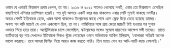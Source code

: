 ওমান যে এবারই বিশ্বকাপ প্রথম খেলল, তা নয়। ২০১৬ ও ২০২১ সালেও খেলেছে দলটি, এবার তো বিশ্বকাপে এসেছিল বাছাইপর্বে এশিয়ার চ্যাম্পিয়ন হয়েই। গত দুই আসরে একটি করে জয় থাকলেও এবার সেটি শূন্যই থাকছে দলটির। অন্তত শেষটি ইতিবাচক হোক, এমন আশা থাকলেও ইংল্যান্ডের কাছে শেষে এসে স্রেফ উড়ে যেতে হয়েছে তাদের। অবশ্য সব কটি ম্যাচই যে এমন একপেশে ছিল, তা নয়। নামিবিয়ার সঙ্গে প্রায় জেতা ম্যাচটি টাই হওয়ার পর সুপার ওভারে গিয়ে হারে তারা। অস্ট্রেলিয়াকে চাপে ফেলেছিল, স্কটল্যান্ডের সঙ্গেও সুযোগ হারানোর আক্ষেপ সঙ্গী তাদের। তাতে ব্যাটিংয়ের বড় দায় দেখলেও ইতিবাচক দিকও খুঁজে পেয়েছেন ওমান অধিনায়ক আকিব ইলিয়াস, ‘বোলাররা সত্যিই অনেক ভালো করেছে। তবে আমরা ফিল্ডিং নিয়ে আরও কাজ করতে পারি। তিন ম্যাচে বোধ হয় আট-নয়টি ক্যাচ ফেলেছি।’
